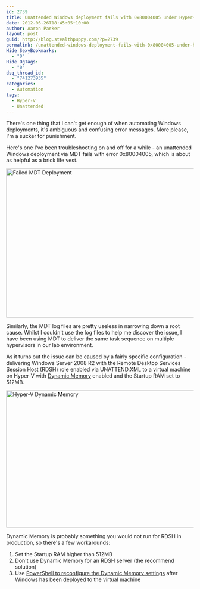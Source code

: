 ```yaml
---
id: 2739
title: Unattended Windows deployment fails with 0x80004005 under Hyper-V
date: 2012-06-26T18:45:05+10:00
author: Aaron Parker
layout: post
guid: http://blog.stealthpuppy.com/?p=2739
permalink: /unattended-windows-deployment-fails-with-0x80004005-under-hyper-v/
Hide SexyBookmarks:
  - "0"
Hide OgTags:
  - "0"
dsq_thread_id:
  - "741273935"
categories:
  - Automation
tags:
  - Hyper-V
  - Unattended
---
```

There's one thing that I can't get enough of when automating Windows deployments, it's ambiguous and confusing error messages. More please, I'm a sucker for punishment.

Here's one I've been troubleshooting on and off for a while - an unattended Windows deployment via MDT fails with error 0x80004005, which is about as helpful as a brick life vest.

<img class="size-full wp-image-2742 aligncenter" title="Failed MDT Deployment" src="{{site.baseurl}}/media/2012/06/FailedMDTDeployment.png" alt="Failed MDT Deployment" width="559" height="399" srcset="{{site.baseurl}}/media/2012/06/FailedMDTDeployment.png 559w, {{site.baseurl}}/media/2012/06/FailedMDTDeployment-150x107.png 150w, {{site.baseurl}}/media/2012/06/FailedMDTDeployment-300x214.png 300w" sizes="(max-width: 559px) 100vw, 559px" /> 

Similarly, the MDT log files are pretty useless in narrowing down a root cause. Whilst I couldn't use the log files to help me discover the issue, I have been using MDT to deliver the same task sequence on multiple hypervisors in our lab environment.

As it turns out the issue can be caused by a fairly specific configuration - delivering Windows Server 2008 R2 with the Remote Desktop Services Session Host (RDSH) role enabled via UNATTEND.XML to a virtual machine on Hyper-V with [Dynamic Memory](http://technet.microsoft.com/en-gb/library/ff817651(WS.10).aspx) enabled and the Startup RAM set to 512MB.

<img class="size-full wp-image-2743 aligncenter" title="Hyper-V Dynamic Memory" src="{{site.baseurl}}/media/2012/06/DynamicMemory.png" alt="Hyper-V Dynamic Memory" width="660" height="368" srcset="{{site.baseurl}}/media/2012/06/DynamicMemory.png 660w, {{site.baseurl}}/media/2012/06/DynamicMemory-150x83.png 150w, {{site.baseurl}}/media/2012/06/DynamicMemory-300x167.png 300w" sizes="(max-width: 660px) 100vw, 660px" /> 

Dynamic Memory is probably something you would not run for RDSH in production, so there's a few workarounds:

  1. Set the Startup RAM higher than 512MB
  2. Don't use Dynamic Memory for an RDSH server (the recommend solution)
  3. Use [PowerShell to reconfigure the Dynamic Memory settings](http://www.aidanfinn.com/?p=12193) after Windows has been deployed to the virtual machine